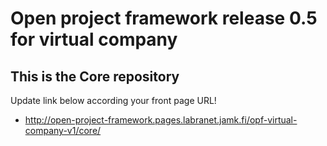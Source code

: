 # Open project framework release 0.5 for virtual company

## This is the Core repository 

Update link below according your front page URL!

* http://open-project-framework.pages.labranet.jamk.fi/opf-virtual-company-v1/core/
